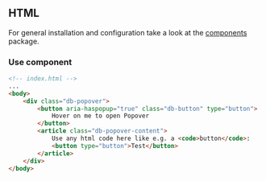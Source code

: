 <!--
SPDX-FileCopyrightText: 2025 DB Systel GmbH

SPDX-License-Identifier: Apache-2.0
-->

## HTML

For general installation and configuration take a look at the [components](https://www.npmjs.com/package/@db-ux/core-components) package.

### Use component

```html index.html
<!-- index.html -->
...
<body>
	<div class="db-popover">
		<button aria-haspopup="true" class="db-button" type="button">
			Hover on me to open Popover
		</button>
		<article class="db-popover-content">
			Use any html code here like e.g. a <code>button</code>:
			<button type="button">Test</button>
		</article>
	</div>
</body>
```
